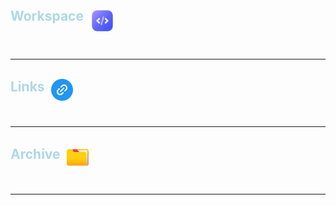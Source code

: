<details id="WorkSpace-Section">
  <summary class="headerStyle"> 
    Workspace 
    <img class="iconStyle" src="assets/Workspace/DevIcon.png" alt="Dev Icon" width="40px" /> 
  </summary>

# WorkSpace

  <details id="WorkSpace-Branches-Section">
    <summary class="subHeaderStyle">
      Branches
      <img class="iconStyle" src="assets/Workspace/InDev.png" alt="Link Icon" width="25px" /> 
    </summary>

## Branches

### Route App Refactor

#### Links

[Jira Issue][ver-6-jira]<br>
[GIT PR][ver-6-pr]

#### Notes

  </details>
  <br>

  <details id="workspace-notes-drop">
    <summary class="subHeaderStyle">
      Notes
      <img class="iconStyle" src="assets/Workspace/Notes.png" alt="Link Icon" width="25px" /> 
    </summary>

## Notes

Option to add multiple missions in Create Mission Popup

    Grid the Accordian Summary
    Grid the Header & move to it's own Components
    Reordering Breaks
    Distance Incorrect
    Store Locations Locally

  </details>

</details>

  <br>

---

  <br>

<details id="Links-Section">
  <summary class="headerStyle">
    Links
    <img class="iconStyle" src="assets/Workspace/Links.png" alt="Link Icon" width="35px" /> 
  </summary>

# Links

  <div id="Link-Icon-Display" class="iconGroupDisplay">
    <a class="iconDisplay" href="https://verseledger.atlassian.net/jira/software/projects/VER/boards/1" target="_blank" rel="noopener noreferrer">
      <img src="assets/Workspace/Jira.png" alt="Jira Icon" width="35px" />
      Jira
    </a>
    <a class="iconDisplay" href="https://verseledger.atlassian.net/wiki/home" target="_blank" rel="noopener noreferrer">
      <img src="assets/Workspace/Confluence.png" alt="Confluence Icon" width="35px" />
      Confluence
    </a>
    <a class="iconDisplay" href="https://github.com/MandaCorpNetwork/verseledger" target="_blank" rel="noopener noreferrer">
      <img src="assets/Workspace/Github.png" alt="Github Icon" width="40px" /> 
      Github
    </a>
  </div>

  <details id="Links-Branches-Section">
    <summary class="subHeaderStyle">
      Branches
      <img class="iconStyle" src="assets/Workspace/InDev.png" alt="Link Icon" width="25px" /> 
    </summary>

## Branches

### VER-6

`Routes Tool Refactor`

[ver-6-jira]: https://mandacorp-network.atlassian.net/jira/software/projects/VER/issues/VER-6?jql=project%20%3D%20%22VER%22%20ORDER%20BY%20created%20DESC
[ver-6-pr]: https://github.com/MandaCorpNetwork/verseledger/pull/738

    [ver-6-jira]: https://mandacorp-network.atlassian.net/jira/software/projects/VER/issues/VER-6?jql=project%20%3D%20%22VER%22%20ORDER%20BY%20created%20DESC
    [ver-6-pr]: https://github.com/MandaCorpNetwork/verseledger/pull/738

  </details>
  <br>

  <description id="Links-App-Section">
    <summary class="subHeaderStyle">
      Apps
      <img class="iconStyle" src="assets/media/VerseLogos/verselogo-6.png" alt="Icon" width="auto" height="25px" />
    </summary>
  
  ## App Links

### Routes App

_Parent Files_
[RouteApp](./Components/Locations/Routes/RouteApp.tsx)
[RouteUtility](./Components/Locations/Routes/RouteUtilities.ts)

_Table Components_
[MoveObjective](./Components/Locations/Routes/DestinationQue/TableContent/MoveObjective.tsx)
[TableRow](./Components/Locations/Routes/DestinationQue/TableContent/TableRow.tsx)
[DestinationTask](./Components/Locations/Routes/DestinationQue/TableContent/DestinationTask.tsx)

_Tables_
[CustomTable](./Components/Locations/Routes/DestinationQue/CustomTable.tsx)
[DistanceTable](./Components/Locations/Routes/DestinationQue/DistanceTable.tsx)
[ScratchDistanceTable](./Components/Locations/Routes/DestinationQue/temp.tsx)

_Table Container_
[DestinationQue](./Components/Locations/Routes/DestinationQue/DestinationQue.tsx)

_Add Mission Popup_
[AddMission](./Popups/Mission/AddMission.tsx)
[QuickSCU](./Common/Components/App/SCUQuickSelect.tsx)

  </description>
  <br>

  <details id="Link-General-Section">
    <summary class="subHeaderStyle">
      General
      <img class="iconStyle" src="assets/Workspace/Settings.png" alt="Link Icon" width="25px" /> 
    </summary>

## General

`Jira Board`

[jira-board]: https://mandacorp-network.atlassian.net/jira/software/projects/VER/boards/1
[jira-board]: https://mandacorp-network.atlassian.net/jira/software/projects/VER/boards/1

`Confluence Home`

[confluence-home]: https://verseledger.atlassian.net/wiki/home
[confluence-home]: https://verseledger.atlassian.net/wiki/home

`GitHub Main`

[github-main]: https://github.com/MandaCorpNetwork/verseledger
[github-main]: https://github.com/MandaCorpNetwork/verseledger

</details>
</details>

<br>

---

<br>

<details id="Archive-Section">
  <summary class="headerStyle">
    Archive
    <img class="iconStyle" src="assets/Workspace/Folder.png" alt="Link Icon" width="35px" /> 
  </summary>

# Archive

<details id="Archive-Branches-Section">
  <summary class="subHeaderStyle">
    Branches
    <img class="iconStyle" src="assets/Workspace/InDev.png" alt="Link Icon" width="25px" /> 
  </summary>

## Branches

</details>
<br>

<details id="Archive-Notes-Section">
  <summary class="subHeaderStyle">
    Notes
    <img class="iconStyle" src="assets/Workspace/Notes.png" alt="Link Icon" width="25px" /> 
  </summary>

## Notes

</details>
<br>

<details id="Archive-Config-Section">
  <summary class="subHeaderStyle">
    Config
    <img class="iconStyle" src="assets/Workspace/Settings.png" alt="Link Icon" width="25px" /> 
  </summary>

`Styles`

```html
<style>
  .headerStyle {
    font-size: 1.5em;
    font-weight: bold;
    color: lightblue;
    display: flex;
    justify-items: center;
    margin-bottom: 10px;
  }
  .subHeaderStyle {
    color: orange;
    display: flex;
    justify-items: center;
    font-weight: bold;
  }
  .iconStyle {
    margin-left: 10px;
  }
  .iconGroupDisplay {
    display: flex;
    justify-content: center;
    gap: 50px;
  }
  .iconDisplay {
    display: flex;
    flex-direction: column;
    gap: 5px;
    align-items: center;
  }
</style>
```

`Templates`

```md
## Section

  <description id="-Section">
    <summary class="subHeaderStyle || headerStyle">
      Section
      <img class="iconStyle" src="assets/Workspace/" alt="Icon" width="25px || 45px" />
    </summary>
  </description>

## Image

  <img class="iconStyle" src="assets/Workspace/" alt="Icon" width="25px || 45px" />

## Branch

### Branch

#### Links

[JiraIssue][link]<br>
[PullRequest][link]

#### Notes

_paste notes_
```

<style> 
    .headerStyle {
      font-size: 1.5em; 
      font-weight: bold; 
      color: lightblue;
      display: flex;
      justify-items: center;
      margin-bottom: 10px;
      cursor: pointer;
    }
    .subHeaderStyle {
      color: orange;
      display: flex;
      justify-items: center;
      font-weight: bold;
      cursor: pointer;
    }
    .iconStyle {
      margin-left: 10px;
    }
    .iconGroupDisplay {
      display: flex;
      justify-content: center;
      gap: 50px;
    }
    .iconDisplay {
      display: flex;
      flex-direction: column;
      gap: 5px;
      align-items: center;
    }
  </style>
</details>
<br>

</details>

<br>

---
